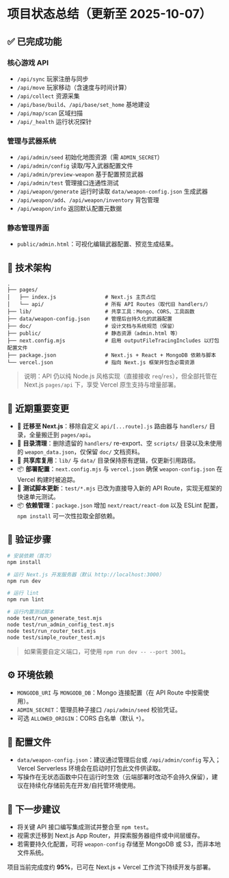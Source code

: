 # 项目状态总结（更新至 2025-10-07）

## ✅ 已完成功能

### 核心游戏 API
- `/api/sync` 玩家注册与同步
- `/api/move` 玩家移动（含速度与时间计算）
- `/api/collect` 资源采集
- `/api/base/build`、`/api/base/set_home` 基地建设
- `/api/map/scan` 区域扫描
- `/api/_health` 运行状况探针

### 管理与武器系统
- `/api/admin/seed` 初始化地图资源（需 `ADMIN_SECRET`）
- `/api/admin/config` 读取/写入武器配置文件
- `/api/admin/preview-weapon` 基于配置预览武器
- `/api/admin/test` 管理接口连通性测试
- `/api/weapon/generate` 运行时读取 `data/weapon-config.json` 生成武器
- `/api/weapon/add`、`/api/weapon/inventory` 背包管理
- `/api/weapon/info` 返回默认配置元数据

### 静态管理界面
- `public/admin.html`：可视化编辑武器配置、预览生成结果。

## 🧱 技术架构
```
.
├── pages/
│   ├── index.js                # Next.js 主页占位
│   └── api/                    # 所有 API Routes（取代旧 handlers/）
├── lib/                        # 共享工具：Mongo、CORS、工具函数
├── data/weapon-config.json     # 管理后台持久化的武器配置
├── doc/                        # 设计文档与系统规范（保留）
├── public/                     # 静态资源（admin.html 等）
├── next.config.mjs             # 启用 outputFileTracingIncludes 以打包配置文件
├── package.json                # Next.js + React + MongoDB 依赖与脚本
└── vercel.json                 # 指向 Next.js 框架并包含必需资源
```
> 说明：API 仍以纯 Node.js 风格实现（直接接收 `req`/`res`），但全部托管在 Next.js `pages/api` 下，享受 Vercel 原生支持与增量部署。

## 🔁 近期重要变更
- 🔄 **迁移至 Next.js**：移除自定义 `api/[...route].js` 路由器与 `handlers/` 目录，全量搬迁到 `pages/api`。
- 🧹 **目录清理**：删除遗留的 `handlers/` re-export、空 `scripts/` 目录以及未使用的 `weapon_data.json`，仅保留 `doc/` 文档资料。
- 🧩 **共享库复用**：`lib/` 与 `data/` 目录保持原有逻辑，仅更新引用路径。
- 📦 **部署配置**：`next.config.mjs` 与 `vercel.json` 确保 `weapon-config.json` 在 Vercel 构建时被追踪。
- 🧪 **测试脚本更新**：`test/*.mjs` 已改为直接导入新的 API Route，实现无框架的快速单元测试。
- 📦 **依赖管理**：`package.json` 增加 `next/react/react-dom` 以及 ESLint 配置，`npm install` 可一次性拉取全部依赖。

## 🧪 验证步骤
```bash
# 安装依赖（首次）
npm install

# 运行 Next.js 开发服务器（默认 http://localhost:3000）
npm run dev

# 运行 lint
npm run lint

# 运行内置测试脚本
node test/run_generate_test.mjs
node test/run_admin_config_test.mjs
node test/run_router_test.mjs
node test/simple_router_test.mjs
```
> 如果需要自定义端口，可使用 `npm run dev -- --port 3001`。

## ⚙️ 环境依赖
- `MONGODB_URI` 与 `MONGODB_DB`：Mongo 连接配置（在 API Route 中按需使用）。
- `ADMIN_SECRET`：管理员种子接口 `/api/admin/seed` 校验凭证。
- 可选 `ALLOWED_ORIGIN`：CORS 白名单（默认 `*`）。

## 📄 配置文件
- `data/weapon-config.json`：建议通过管理后台或 `/api/admin/config` 写入；Vercel Serverless 环境会在启动时打包此文件供读取。
- 写操作在无状态函数中只在运行时生效（云端部署时改动不会持久保留），建议在持续化存储前先在开发/自托管环境使用。

## 🚀 下一步建议
- 将关键 API 接口编写集成测试并整合至 `npm test`。
- 视需求迁移到 Next.js App Router，并探索服务器组件或中间层缓存。
- 若需要持久化配置，可将 `weapon-config` 存储至 MongoDB 或 S3，而非本地文件系统。

项目当前完成度约 **95%**，已可在 Next.js + Vercel 工作流下持续开发与部署。
